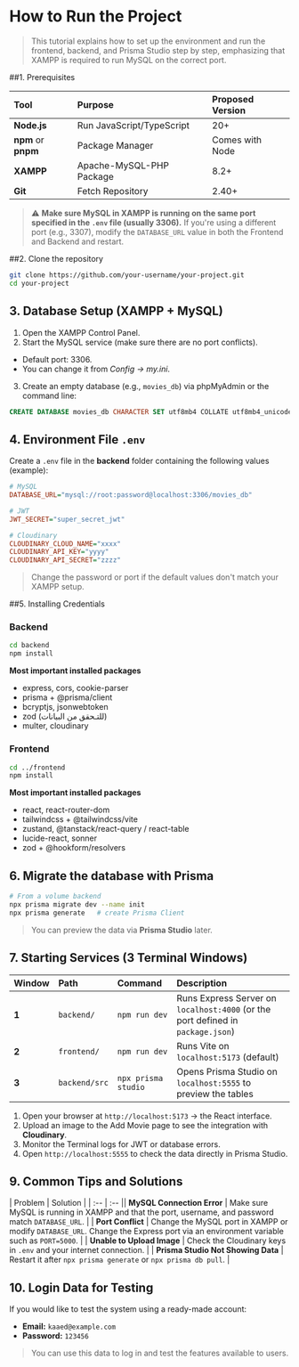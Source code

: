 # How to Run the Project

>This tutorial explains how to set up the environment and run the frontend, backend, and Prisma Studio step by step, emphasizing that XAMPP is required to run MySQL on the correct port.

##1. Prerequisites

|Tool | Purpose | Proposed Version |
| :-- | :-- | :-- |
| **Node.js** | Run JavaScript/TypeScript | 20+ |
| **npm** or **pnpm** | Package Manager | Comes with Node |
| **XAMPP** | Apache-MySQL-PHP Package | 8.2+ |
| **Git** | Fetch Repository | 2.40+ |

>⚠️ **Make sure MySQL in XAMPP is running on the same port specified in the `.env` file (usually 3306).**
> If you're using a different port (e.g., 3307), modify the `DATABASE_URL` value in both the Frontend and Backend and restart.

##2. Clone the repository

```bash
git clone https://github.com/your-username/your-project.git
cd your-project
```

## 3. Database Setup (XAMPP + MySQL)

1. Open the XAMPP Control Panel.
2. Start the MySQL service (make sure there are no port conflicts).
- Default port: 3306.
- You can change it from *Config → my.ini*.
3. Create an empty database (e.g., `movies_db`) via phpMyAdmin or the command line:

```sql
CREATE DATABASE movies_db CHARACTER SET utf8mb4 COLLATE utf8mb4_unicode_ci;
```

## 4. Environment File `.env`

Create a `.env` file in the **backend** folder containing the following values (example):

```ini
# MySQL
DATABASE_URL="mysql://root:password@localhost:3306/movies_db"

# JWT
JWT_SECRET="super_secret_jwt"

# Cloudinary
CLOUDINARY_CLOUD_NAME="xxxx"
CLOUDINARY_API_KEY="yyyy"
CLOUDINARY_API_SECRET="zzzz"
```
> Change the password or port if the default values don't match your XAMPP setup.

##5. Installing Credentials

### Backend

```bash
cd backend
npm install
```

**Most important installed packages**

- express, cors, cookie-parser
- prisma + @prisma/client
- bcryptjs, jsonwebtoken
- zod (للتـحقق من البيانات)
- multer, cloudinary


### Frontend

```bash
cd ../frontend
npm install
```

**Most important installed packages**

- react, react-router-dom
- tailwindcss + @tailwindcss/vite
- zustand, @tanstack/react-query / react-table
- lucide-react, sonner
- zod + @hookform/resolvers

## 6. Migrate the database with Prisma

```bash
# From a volume backend
npx prisma migrate dev --name init
npx prisma generate   # create Prisma Client
```
> You can preview the data via **Prisma Studio** later.

## 7. Starting Services (3 Terminal Windows)

| Window | Path | Command | Description |
| :-- | :-- | :-- | :-- |
| **1** | `backend/` | `npm run dev` | Runs Express Server on `localhost:4000` (or the port defined in `package.json`) |
| **2** | `frontend/` | `npm run dev` | Runs Vite on `localhost:5173` (default) |
| **3** | `backend/src` | `npx prisma studio` | Opens Prisma Studio on `localhost:5555` to preview the tables |## 8. Testing the App

1. Open your browser at
`http://localhost:5173` → the React interface.
2. Upload an image to the Add Movie page to see the integration with **Cloudinary**.
3. Monitor the Terminal logs for JWT or database errors.
4. Open `http://localhost:5555` to check the data directly in Prisma Studio.

## 9. Common Tips and Solutions

| Problem | Solution |
| :-- | :-- || **MySQL Connection Error** | Make sure MySQL is running in XAMPP and that the port, username, and password match `DATABASE_URL`. |
| **Port Conflict** | Change the MySQL port in XAMPP or modify `DATABASE_URL`. Change the Express port via an environment variable such as `PORT=5000`. |
| **Unable to Upload Image** | Check the Cloudinary keys in `.env` and your internet connection. |
| **Prisma Studio Not Showing Data** | Restart it after `npx prisma generate` or `npx prisma db pull`. |

## 10. Login Data for Testing

If you would like to test the system using a ready-made account:

- **Email:** `kaaed@example.com`
- **Password:** `123456`

> You can use this data to log in and test the features available to users.
